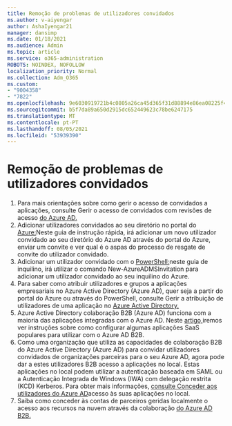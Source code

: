 ```yaml
---
title: Remoção de problemas de utilizadores convidados
ms.author: v-aiyengar
author: AshaIyengar21
manager: dansimp
ms.date: 01/18/2021
ms.audience: Admin
ms.topic: article
ms.service: o365-administration
ROBOTS: NOINDEX, NOFOLLOW
localization_priority: Normal
ms.collection: Adm_O365
ms.custom:
- "9004358"
- "7822"
ms.openlocfilehash: 9e6030919721b4c0805a26ca45d365f31d88894e86ea08225f47576e7d152047
ms.sourcegitcommit: b5f7da89a650d2915dc652449623c78be6247175
ms.translationtype: MT
ms.contentlocale: pt-PT
ms.lasthandoff: 08/05/2021
ms.locfileid: "53939390"
---
```

# <a name="troubleshoot-guest-user-issues"></a>Remoção de problemas de utilizadores convidados

1. Para mais orientações sobre como gerir o acesso de convidados a aplicações, consulte Gerir o acesso de convidados com revisões de acesso [do Azure AD.](https://docs.microsoft.com/azure/active-directory/governance/manage-guest-access-with-access-reviews)
1. Adicionar utilizadores convidados ao seu diretório no portal do [Azure:](https://docs.microsoft.com/azure/active-directory/external-identities/b2b-quickstart-add-guest-users-portal)Neste guia de instrução rápida, irá adicionar um novo utilizador convidado ao seu diretório do Azure AD através do portal do Azure, enviar um convite e ver qual é o aspas do processo de resgate de convite do utilizador convidado.
1. Adicionar um utilizador convidado com o [PowerShell:](https://docs.microsoft.com/azure/active-directory/external-identities/b2b-quickstart-invite-powershell)neste guia de inquilino, irá utilizar o comando New-AzureADMSInvitation para adicionar um utilizador convidado ao seu inquilino do Azure.
1. Para saber como atribuir utilizadores e grupos a aplicações empresariais no Azure Active Directory (Azure AD), quer seja a partir do portal do Azure ou através do PowerShell, consulte Gerir a atribuição de utilizadores de uma aplicação no [Azure Active Directory.](https://docs.microsoft.com/azure/active-directory/manage-apps/assign-user-or-group-access-portal) 
1. Azure Active Directory colaboração B2B (Azure AD) funciona com a maioria das aplicações integradas com o Azure AD. Neste [artigo,](https://docs.microsoft.com/azure/active-directory/external-identities/configure-saas-apps)iremos ver instruções sobre como configurar algumas aplicações SaaS populares para utilizar com o Azure AD B2B.
1. Como uma organização que utiliza as capacidades de colaboração B2B do Azure Active Directory (Azure AD) para convidar utilizadores convidados de organizações parceiras para o seu Azure AD, agora pode dar a estes utilizadores B2B acesso a aplicações no local. Estas aplicações no local podem utilizar a autenticação baseada em SAML ou a Autenticação Integrada de Windows (IWA) com delegação restrita (KCD) Kerberos. Para obter mais informações, [consulte Conceder aos utilizadores do Azure AD](https://docs.microsoft.com/azure/active-directory/external-identities/hybrid-cloud-to-on-premises)acesso às suas aplicações no local.
1. Saiba como conceder às contas de parceiros geridas localmente o acesso aos recursos na nuvem através da colaboração [do Azure AD B2B.](https://docs.microsoft.com/azure/active-directory/external-identities/hybrid-on-premises-to-cloud)